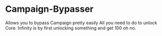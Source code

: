 # Campaign-Bypasser
 Allows you to bypass Campaign pretty easily
 All you need to do to unlock Core: Infinity is by first unlocking something and get 100 oh no.
